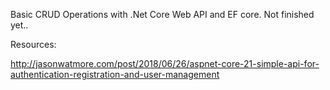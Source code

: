 Basic CRUD Operations with .Net Core Web API and EF core.
Not finished yet..



Resources:

http://jasonwatmore.com/post/2018/06/26/aspnet-core-21-simple-api-for-authentication-registration-and-user-management

